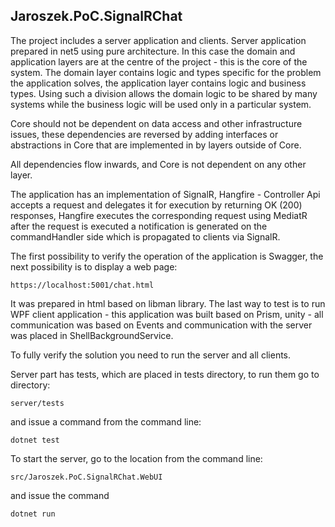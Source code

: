## Jaroszek.PoC.SignalRChat ###

The project includes a server application and clients.
Server application prepared in net5 using pure architecture. In this case the domain and application layers are at the centre of the project - this is the core of the system. The domain layer contains logic and types specific for the problem the application solves, the application layer contains logic and business types. Using such a division allows the domain logic to be shared by many systems while the business logic will be used only in a particular system.

Core should not be dependent on data access and other infrastructure issues, these dependencies are reversed by adding interfaces or abstractions in Core that are implemented in by layers outside of Core.

All dependencies flow inwards, and Core is not dependent on any other layer.

The application has an implementation of SignalR, Hangfire - Controller Api accepts a request and delegates it for execution by returning OK (200) responses, Hangfire executes the corresponding request using MediatR after the request is executed a notification is generated on the commandHandler side which is propagated to clients via SignalR.

The first possibility to verify the operation of the application is Swagger, the next possibility is to display a web page:
```
https://localhost:5001/chat.html
```
It was prepared in html based on libman library.
The last way to test is to run WPF client application - this application was built based on Prism, unity - all communication was based on Events and communication with the server was placed in ShellBackgroundService.

To fully verify the solution you need to run the server and all clients.

Server part has tests, which are placed in tests directory, to run them go to directory:
```
server/tests
```
and issue a command from the command line:
```
dotnet test
```

To start the server, go to the location from the command line:
```
src/Jaroszek.PoC.SignalRChat.WebUI
```
and issue the command 
```
dotnet run
```
